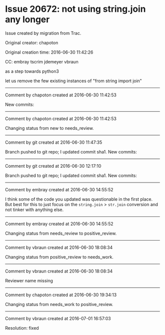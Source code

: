 # Issue 20672: not using string.join any longer

Issue created by migration from Trac.

Original creator: chapoton

Original creation time: 2016-06-30 11:42:26

CC:  embray tscrim jdemeyer vbraun

as a step towards python3

let us remove the few existing instances of "from string import join"


---

Comment by chapoton created at 2016-06-30 11:42:53

New commits:


---

Comment by chapoton created at 2016-06-30 11:42:53

Changing status from new to needs_review.


---

Comment by git created at 2016-06-30 11:47:35

Branch pushed to git repo; I updated commit sha1. New commits:


---

Comment by git created at 2016-06-30 12:17:10

Branch pushed to git repo; I updated commit sha1. New commits:


---

Comment by embray created at 2016-06-30 14:55:52

I think some of the code you updated was questionable in the first place.  But best for this to just focus on the `string.join` > `str.join` conversion and not tinker with anything else.


---

Comment by embray created at 2016-06-30 14:55:52

Changing status from needs_review to positive_review.


---

Comment by vbraun created at 2016-06-30 18:08:34

Changing status from positive_review to needs_work.


---

Comment by vbraun created at 2016-06-30 18:08:34

Reviewer name missing


---

Comment by chapoton created at 2016-06-30 19:34:13

Changing status from needs_work to positive_review.


---

Comment by vbraun created at 2016-07-01 16:57:03

Resolution: fixed
